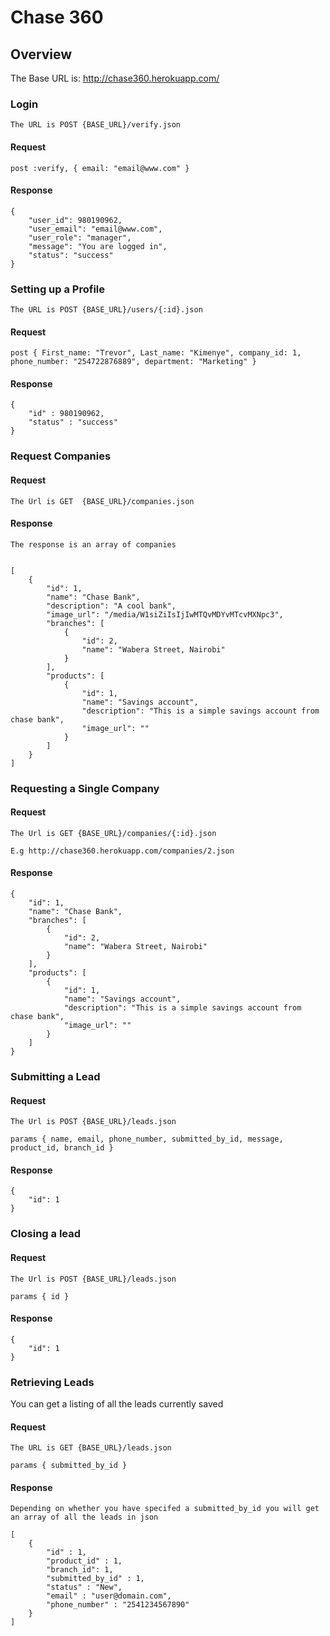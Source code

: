 # Chase 360


## Overview

The Base URL is: http://chase360.herokuapp.com/

### Login
    
    The URL is POST {BASE_URL}/verify.json
    
#### Request

    post :verify, { email: "email@www.com" }


#### Response    

    
    {
        "user_id": 980190962,
        "user_email": "email@www.com",
        "user_role": "manager",
        "message": "You are logged in",
        "status": "success"
    }
    
    

### Setting up a Profile

    The URL is POST {BASE_URL}/users/{:id}.json

#### Request
    
    post { First_name: "Trevor", Last_name: "Kimenye", company_id: 1, phone_number: "254722876889", department: "Marketing" }

#### Response

    {
        "id" : 980190962,
        "status" : "success"
    }

### Request Companies
    

#### Request    
    
    The Url is GET  {BASE_URL}/companies.json
    

#### Response
    
    The response is an array of companies

    
    [
        {
            "id": 1,
            "name": "Chase Bank",
            "description": "A cool bank",
            "image_url": "/media/W1siZiIsIjIwMTQvMDYvMTcvMXNpc3",
            "branches": [
                {
                    "id": 2,
                    "name": "Wabera Street, Nairobi"
                }
            ],
            "products": [
                {
                    "id": 1,
                    "name": "Savings account",
                    "description": "This is a simple savings account from chase bank",
                    "image_url": ""
                }
            ]
        }
    ]
    
    
### Requesting a Single Company

#### Request
    
    The Url is GET {BASE_URL}/companies/{:id}.json

    E.g http://chase360.herokuapp.com/companies/2.json
    
#### Response


    {
        "id": 1,
        "name": "Chase Bank",
        "branches": [
            {
                "id": 2,
                "name": "Wabera Street, Nairobi"
            }
        ],
        "products": [
            {
                "id": 1,
                "name": "Savings account",
                "description": "This is a simple savings account from chase bank",
                "image_url": ""
            }
        ]
    }
    

### Submitting a Lead
    
#### Request    
    
    The Url is POST {BASE_URL}/leads.json

    params { name, email, phone_number, submitted_by_id, message, product_id, branch_id }


#### Response

    {
        "id": 1
    }


### Closing a lead

#### Request    
    
    The Url is POST {BASE_URL}/leads.json

    params { id }

#### Response

    {
        "id": 1
    }

### Retrieving Leads

You can get a listing of all the leads currently saved

#### Request
    
    The URL is GET {BASE_URL}/leads.json

    params { submitted_by_id }

#### Response
    
    Depending on whether you have specifed a submitted_by_id you will get an array of all the leads in json

    [
        {
            "id" : 1,
            "product_id" : 1,
            "branch_id": 1,
            "submitted_by_id" : 1,
            "status" : "New",
            "email" : "user@domain.com",
            "phone_number" : "2541234567890"
        }
    ]
